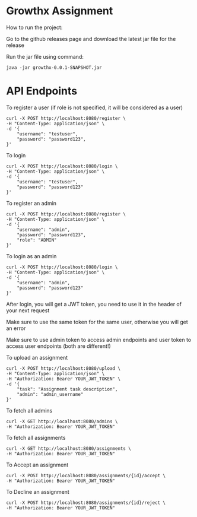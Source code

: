 # Growthx Assignment

How to run the project:

Go to the github releases page and download the latest jar file for the release

Run the jar file using command:

```
java -jar growthx-0.0.1-SNAPSHOT.jar
```



# API Endpoints


To register a user (if role is not specified, it will be considered as a user)

```
curl -X POST http://localhost:8080/register \
-H "Content-Type: application/json" \
-d '{
    "username": "testuser",
    "password": "password123",
}'
```


To login

```
curl -X POST http://localhost:8080/login \
-H "Content-Type: application/json" \
-d '{
    "username": "testuser",
    "password": "password123"
}'
```

To register an admin

```
curl -X POST http://localhost:8080/register \
-H "Content-Type: application/json" \
-d '{
    "username": "admin",
    "password": "password123",
    "role": "ADMIN"
}'
```
To login as an admin

```
curl -X POST http://localhost:8080/login \
-H "Content-Type: application/json" \
-d '{
    "username": "admin",
    "password": "password123"
}'
```

After login, you will get a JWT token, you need to use it in the header of your next request

Make sure to use the same token for the same user, otherwise you will get an error

Make sure to use admin token to access admin endpoints and user token to access user endpoints (both are different!)

To upload an assignment

```
curl -X POST http://localhost:8080/upload \
-H "Content-Type: application/json" \
-H "Authorization: Bearer YOUR_JWT_TOKEN" \
-d '{
    "task": "Assignment task description",
    "admin": "admin_username"
}'
```

To fetch all admins

```
curl -X GET http://localhost:8080/admins \
-H "Authorization: Bearer YOUR_JWT_TOKEN"
``` 

To fetch all assignments

```
curl -X GET http://localhost:8080/assignments \
-H "Authorization: Bearer YOUR_JWT_TOKEN"
```

To Accept an assignment

```
curl -X POST http://localhost:8080/assignments/{id}/accept \
-H "Authorization: Bearer YOUR_JWT_TOKEN"
``` 

To Decline an assignment

```
curl -X POST http://localhost:8080/assignments/{id}/reject \
-H "Authorization: Bearer YOUR_JWT_TOKEN"
```     
